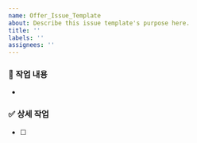 ```yaml
---
name: Offer_Issue_Template
about: Describe this issue template's purpose here.
title: ''
labels: ''
assignees: ''
---
```


### 📌 작업 내용

-

### ✅ 상세 작업

- [ ]
